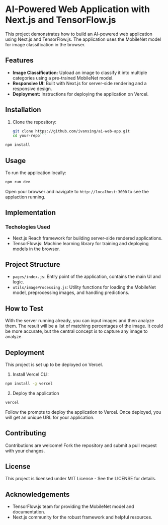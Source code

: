 # AI-Powered Web Application with Next.js and TensorFlow.js

This project demonstrates how to build an AI-powered web application using Next.js and TensorFlow.js. The application uses the MobileNet model for image classification in the browser.

## Features

- **Image Classification:** Upload an image to classify it into multiple categories using a pre-trained MobileNet model.
- **Responsive UI:** Built with Next.js for server-side rendering and a responsive design.
- **Deployment:** Instructions for deploying the application on Vercel.

## Installation

1. Clone the repository:

   ```bash
   git clone https://github.com/ivansing/ai-web-app.git
   cd your-repo```


```bash
npm install
```

## Usage

To run the application locally:

```bash
npm run dev
```

Open your browser and navigate to `http://localhost:3000` to see the applaction running.

## Implementation

### Techologies Used

- Next.js Reach framework for building server-side rendered applications.
- TensorFlow.js: Machine learning library for training and deploying models in the browser.

## Project Structure

- `pages/index.js`: Entry point of the application, contains the main UI and logic.
- `utils/imageProcessing.js`: Utility functions for loading the MobileNet model, preprocessing images, and handling predictions.

## How to Test

 With the server running already, you can input images and then analyze them. The result will be a list of matching percentages of the image. It could be more accurate, but the central concept is to capture any image to analyze.


## Deployment

This project is set up to be deployed on Vercel.

1. Install Vercel CLI:

```bash
npm install -g vercel
```

2. Deploy the application

```bash
vercel
```

Follow the prompts to deploy the application to Vercel. Once deployed, you will get an unique URL for your application.

## Contributing

Contributions are welcome! Fork the repository and submit a pull request with your changes.

## License

This project is licensed under MIT License - See the LICENSE for details.

## Acknowledgements

- TensorFlow.js team for providing the MobileNet model and documentation.
- Next.js community for the robust framework and helpful resources.


